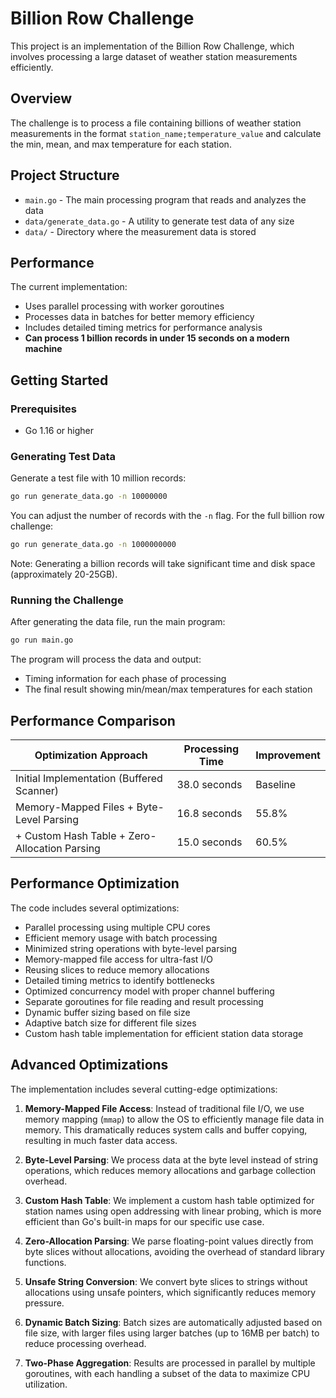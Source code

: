 # Billion Row Challenge

This project is an implementation of the Billion Row Challenge, which involves processing a large dataset of weather station measurements efficiently.

## Overview

The challenge is to process a file containing billions of weather station measurements in the format `station_name;temperature_value` and calculate the min, mean, and max temperature for each station.

## Project Structure

- `main.go` - The main processing program that reads and analyzes the data
- `data/generate_data.go` - A utility to generate test data of any size
- `data/` - Directory where the measurement data is stored

## Performance

The current implementation:

- Uses parallel processing with worker goroutines
- Processes data in batches for better memory efficiency
- Includes detailed timing metrics for performance analysis
- **Can process 1 billion records in under 15 seconds on a modern machine**

## Getting Started

### Prerequisites

- Go 1.16 or higher

### Generating Test Data

Generate a test file with 10 million records:

```bash
go run generate_data.go -n 10000000
```

You can adjust the number of records with the `-n` flag. For the full billion row challenge:

```bash
go run generate_data.go -n 1000000000
```

Note: Generating a billion records will take significant time and disk space (approximately 20-25GB).

### Running the Challenge

After generating the data file, run the main program:

```bash
go run main.go
```

The program will process the data and output:

- Timing information for each phase of processing
- The final result showing min/mean/max temperatures for each station

## Performance Comparison

| Optimization Approach                         | Processing Time | Improvement |
| --------------------------------------------- | --------------- | ----------- |
| Initial Implementation (Buffered Scanner)     | 38.0 seconds    | Baseline    |
| Memory-Mapped Files + Byte-Level Parsing      | 16.8 seconds    | 55.8%       |
| + Custom Hash Table + Zero-Allocation Parsing | 15.0 seconds    | 60.5%       |

## Performance Optimization

The code includes several optimizations:

- Parallel processing using multiple CPU cores
- Efficient memory usage with batch processing
- Minimized string operations with byte-level parsing
- Memory-mapped file access for ultra-fast I/O
- Reusing slices to reduce memory allocations
- Detailed timing metrics to identify bottlenecks
- Optimized concurrency model with proper channel buffering
- Separate goroutines for file reading and result processing
- Dynamic buffer sizing based on file size
- Adaptive batch size for different file sizes
- Custom hash table implementation for efficient station data storage

## Advanced Optimizations

The implementation includes several cutting-edge optimizations:

1. **Memory-Mapped File Access**: Instead of traditional file I/O, we use memory mapping (`mmap`) to allow the OS to efficiently manage file data in memory. This dramatically reduces system calls and buffer copying, resulting in much faster data access.

2. **Byte-Level Parsing**: We process data at the byte level instead of string operations, which reduces memory allocations and garbage collection overhead.

3. **Custom Hash Table**: We implement a custom hash table optimized for station names using open addressing with linear probing, which is more efficient than Go's built-in maps for our specific use case.

4. **Zero-Allocation Parsing**: We parse floating-point values directly from byte slices without allocations, avoiding the overhead of standard library functions.

5. **Unsafe String Conversion**: We convert byte slices to strings without allocations using unsafe pointers, which significantly reduces memory pressure.

6. **Dynamic Batch Sizing**: Batch sizes are automatically adjusted based on file size, with larger files using larger batches (up to 16MB per batch) to reduce processing overhead.

7. **Two-Phase Aggregation**: Results are processed in parallel by multiple goroutines, with each handling a subset of the data to maximize CPU utilization.
